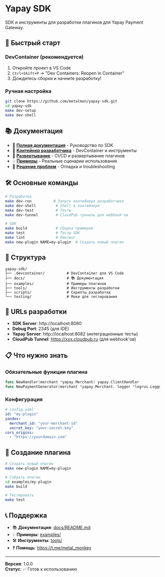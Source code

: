 # Yapay SDK

SDK и инструменты для разработки плагинов для Yapay Payment Gateway.

## 🚀 Быстрый старт

### DevContainer (рекомендуется)

1. Откройте проект в VS Code
2. `Ctrl+Shift+P` → "Dev Containers: Reopen in Container"
3. Дождитесь сборки и начните разработку!

### Ручная настройка

```bash
git clone https://github.com/metalmon/yapay-sdk.git
cd yapay-sdk
make dev-setup
make dev-shell
```

## 📚 Документация

- 📖 **[Полная документация](docs/README.md)** - Руководство по SDK
- 🐳 **[Контейнер разработчика](docs/development/dev-container.md)** - DevContainer и инструменты
- 🚀 **[Развертывание](docs/development/deployment.md)** - CI/CD и развертывание плагинов
- 💡 **[Примеры](docs/examples/)** - Реальные сценарии использования
- 🔧 **[Решение проблем](docs/troubleshooting/)** - Отладка и troubleshooting

## 🛠️ Основные команды

```bash
# Разработка
make dev-run          # Запуск контейнера разработчика
make dev-shell         # Shell в контейнере
make dev-test          # Тесты
make dev-tunnel        # CloudPub туннель для webhook'ов

# SDK
make build             # Сборка примеров
make test              # Тесты SDK
make lint              # Линтинг
make new-plugin NAME=my-plugin  # Создать новый плагин
```

## 📁 Структура

```
yapay-sdk/
├── .devcontainer/          # DevContainer для VS Code
├── docs/                   # 📚 Документация
├── examples/               # Примеры плагинов
├── tools/                  # Инструменты разработки
├── scripts/                # Скрипты разработки
└── testing/                # Моки для тестирования
```

## 🔗 URLs разработки

- **SDK Server**: http://localhost:8080
- **Debug Port**: 2345 (для IDE)
- **Yapay Server**: http://localhost:8082 (интеграционные тесты)
- **CloudPub Tunnel**: https://xxx.cloudpub.ru (для webhook'ов)

## 📋 Что нужно знать

### Обязательные функции плагина
```go
func NewHandler(merchant *yapay.Merchant) yapay.ClientHandler
func NewPaymentGenerator(merchant *yapay.Merchant, logger *logrus.Logger) yapay.PaymentLinkGenerator
```

### Конфигурация
```yaml
# config.yaml
id: "my-plugin"
yandex:
  merchant_id: "your-merchant-id"
  secret_key: "your-secret-key"
cors_origins:
  - "https://yourdomain.com"
```

## 🚀 Создание плагина

```bash
# Создать новый плагин
make new-plugin NAME=my-plugin

# Собрать плагин
cd examples/my-plugin
make build

# Тестировать
make test
```

## 📞 Поддержка

- 📚 **Документация**: [docs/README.md](docs/README.md)
- 💡 **Примеры**: [examples/](examples/)
- 🛠️ **Инструменты**: [tools/](tools/)
- ❓ **Помощь**: https://t.me/metal_monkey

---

**Версия**: 1.0.0  
**Статус**: ✅ Готов к использованию